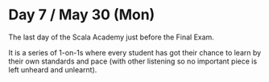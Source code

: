 # Day 7 / May 30 (Mon)

The last day of the Scala Academy just before the Final Exam.

It is a series of 1-on-1s where every student has got their chance to learn by their own standards and pace (with other listening so no important piece is left unheard and unlearnt).
